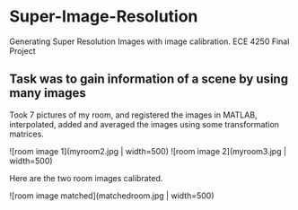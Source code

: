 # Super-Image-Resolution
Generating Super Resolution Images with image calibration. ECE 4250 Final Project 

## Task was to gain information of a scene by using many images

Took 7 pictures of my room, and registered the images in MATLAB, interpolated, added and averaged the images using some transformation matrices. 

![room image 1](myroom2.jpg | width=500)
![room image 2](myroom3.jpg | width=500)

Here are the two room images calibrated.

![room image matched](matchedroom.jpg | width=500)
